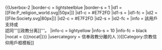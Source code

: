 {{Userbox-2
  |border-c = lightsteelblue
  |border-s = 1
  |id1      = [[File:P_religion_world.svg|50px|]]
  |id1-c    = #E7F2FD
  |id1-s    = 
  |id1-fc   = 
  |id2      = [[File:Society.svg|80px|]]
  |id2-c    = #E7F2FD
  |id2-s    = 
  |id2-fc   = 
  |info     = 該用戶支持或<br />認同'''[[政教分离]]'''。
  |info-c   = lightyellow
  |info-s   = 10
  |info-fc  = black
  |nocat    = {{{nocat|}}}
  |usercategory = 信奉政教分離的人
}}<noinclude>[[Category:宗教信仰用戶框模板]]</noinclude>